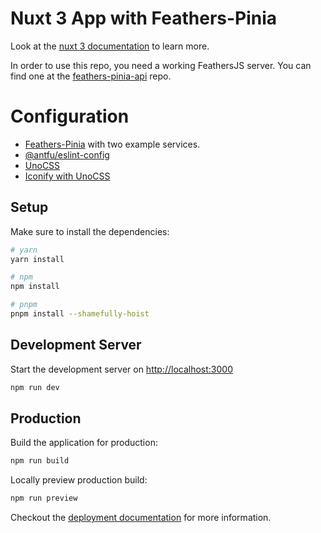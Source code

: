 # Nuxt 3 App with Feathers-Pinia

Look at the [nuxt 3 documentation](https://v3.nuxtjs.org) to learn more.

In order to use this repo, you need a working FeathersJS server.  You can find one at the [feathers-pinia-api](https://github.com/marshallswain/feathers-pinia-api) repo.

# Configuration

- [Feathers-Pinia](https://v1.feathers-pinia.pages.dev) with two example services.
- [@antfu/eslint-config](https://github.com/antfu/eslint-config)
- [UnoCSS](https://github.com/unocss/unocss)
- [Iconify with UnoCSS](https://github.com/unocss/unocss/tree/main/packages/preset-icons/)

## Setup

Make sure to install the dependencies:

```bash
# yarn
yarn install

# npm
npm install

# pnpm
pnpm install --shamefully-hoist
```

## Development Server

Start the development server on <http://localhost:3000>

```bash
npm run dev
```

## Production

Build the application for production:

```bash
npm run build
```

Locally preview production build:

```bash
npm run preview
```

Checkout the [deployment documentation](https://v3.nuxtjs.org/guide/deploy/presets) for more information.
